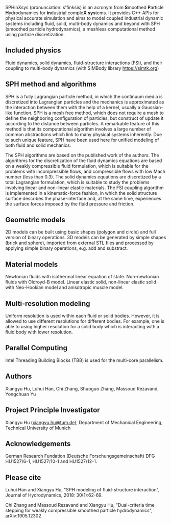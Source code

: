 SPHinXsys (pronunciation: s'finksis)
is an acronym from <b>S</b>moothed <b>P</b>article
<b>H</b>ydrodynamics for <b>in</b>dustrial comple<b>X</b> <b>sys</b>tems.
It provides C++ APIs for physical accurate simulation and aims to model coupled
industrial dynamic systems including fluid, solid, multi-body dynamics and
beyond with SPH (smoothed particle hydrodynamics), 
a meshless computational method using particle discretization.

Included physics
-----------------
Fluid dynamics, solid dynamics, fluid-structure interactions (FSI), 
and their coupling to multi-body dynamics (with SIMBody library https://simtk.org) 

SPH method and algorithms
-----------------
SPH is a fully Lagrangian particle method, 
in which the continuum media is discretized into Lagrangian particles
and the mechanics is approximated as the interaction between them
with the help of a kernel, usually a Gaussian-like function. 
SPH is a mesh free method, which does not require a mesh to define 
the neighboring configuration of particles, 
but construct of update it according to the distance between particles.
A remarkable feature of this method is that its computational algorithm 
involves a large number of common abstractions 
which link to many physical systems inherently. 
Due to such unique feature, 
SPH have been used here for unified modeling of both fluid and solid mechanics. 

The SPH algorithms are based on the published work of the  authors.
The algorithms for the discretization of the fluid dynamics equations 
are based on a weakly compressible fluid formulation, 
which is suitable for the problems with incompressible flows, 
and compressible flows with low Mach number (less than 0.3).
The solid dynamics equations are discretized by a total Lagrangian formulation,
which is suitable to study the problems involving linear and non-linear elastic materials.
The FSI coupling algorithm is  implemented in a kinematic-force fashion, 
in which the solid structure surface describes the phase-interface and, 
at the same time, experiences the surface forces imposed 
by the fluid pressure and friction.
 
Geometric models
-----------------
2D models can be built using basic shapes (polygon and circle) and full version of binary operations. 
3D models can be generated by simple shapes (brick and sphere),
imported from external STL files and processed by applying simple binary operations, e.g. add and substract.  

Material models
-----------------
Newtonian fluids with isothermal linear equation of state. Non-newtonian fluids with Oldroyd-B model.
Linear elastic solid, non-linear elastic solid with Neo-Hookian model and anisotropic muscle model.

Multi-resolution modeling
-----------------
Uniform resolution is used within each fluid or solid bodies.
However, it is allowed to use different resolutions for different bodies.
For example, one is able to using higher resolution for a solid body 
which is interacting with a fluid body with lower resolution. 

Parallel Computing
-----------------
Intel Threading Building Blocks (TBB) is used for the multi-core parallelism.

Authors
-----------------
Xiangyu Hu, Luhui Han, Chi Zhang, Shuoguo Zhang, Massoud Rezavand, Yongchuan Yu

Project Principle Investigator
-----------------
Xiangyu Hu (xiangyu.hu@tum.de), Department of Mechanical Engineering, 
Technical University of Munich

Acknowledgements
-----------------
German Research Fundation (Deutsche Forschungsgemeinschaft) DFG HU1527/6-1, HU1527/10-1 and HU1527/12-1.

Please cite
-----------------
Luhui Han and Xiangyu Hu, 
"SPH modeling of fluid-structure interaction", 
Journal of Hydrodynamics, 2018: 30(1):62-69.

Chi Zhang and Massoud Rezavand and Xiangyu Hu, 
"Dual-criteria time stepping for weakly compressible smoothed particle hydrodynamics", 
arXiv:1905.12302
